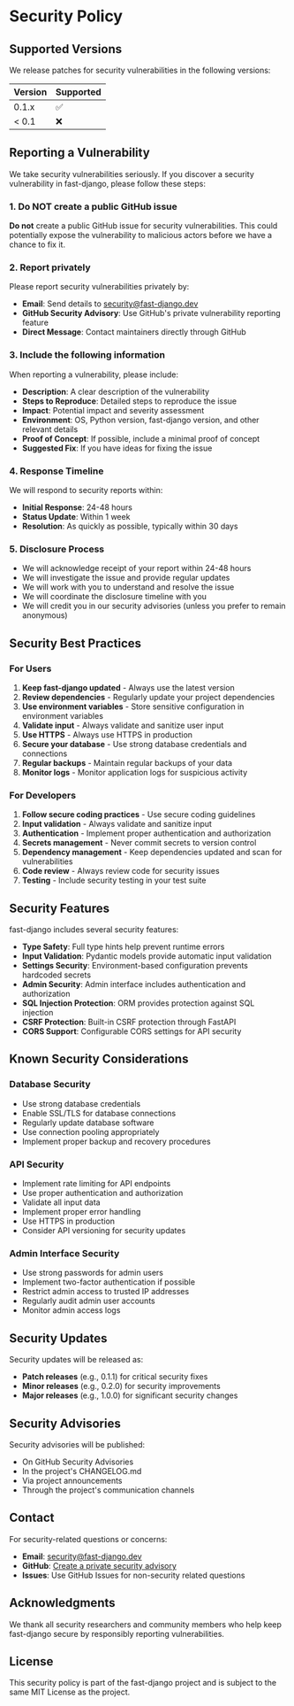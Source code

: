 # Security Policy

## Supported Versions

We release patches for security vulnerabilities in the following versions:

| Version | Supported          |
| ------- | ------------------ |
| 0.1.x   | :white_check_mark: |
| < 0.1   | :x:                |

## Reporting a Vulnerability

We take security vulnerabilities seriously. If you discover a security vulnerability in fast-django, please follow these steps:

### 1. Do NOT create a public GitHub issue

**Do not** create a public GitHub issue for security vulnerabilities. This could potentially expose the vulnerability to malicious actors before we have a chance to fix it.

### 2. Report privately

Please report security vulnerabilities privately by:

- **Email**: Send details to [security@fast-django.dev](mailto:security@fast-django.dev)
- **GitHub Security Advisory**: Use GitHub's private vulnerability reporting feature
- **Direct Message**: Contact maintainers directly through GitHub

### 3. Include the following information

When reporting a vulnerability, please include:

- **Description**: A clear description of the vulnerability
- **Steps to Reproduce**: Detailed steps to reproduce the issue
- **Impact**: Potential impact and severity assessment
- **Environment**: OS, Python version, fast-django version, and other relevant details
- **Proof of Concept**: If possible, include a minimal proof of concept
- **Suggested Fix**: If you have ideas for fixing the issue

### 4. Response Timeline

We will respond to security reports within:

- **Initial Response**: 24-48 hours
- **Status Update**: Within 1 week
- **Resolution**: As quickly as possible, typically within 30 days

### 5. Disclosure Process

- We will acknowledge receipt of your report within 24-48 hours
- We will investigate the issue and provide regular updates
- We will work with you to understand and resolve the issue
- We will coordinate the disclosure timeline with you
- We will credit you in our security advisories (unless you prefer to remain anonymous)

## Security Best Practices

### For Users

1. **Keep fast-django updated** - Always use the latest version
2. **Review dependencies** - Regularly update your project dependencies
3. **Use environment variables** - Store sensitive configuration in environment variables
4. **Validate input** - Always validate and sanitize user input
5. **Use HTTPS** - Always use HTTPS in production
6. **Secure your database** - Use strong database credentials and connections
7. **Regular backups** - Maintain regular backups of your data
8. **Monitor logs** - Monitor application logs for suspicious activity

### For Developers

1. **Follow secure coding practices** - Use secure coding guidelines
2. **Input validation** - Always validate and sanitize input
3. **Authentication** - Implement proper authentication and authorization
4. **Secrets management** - Never commit secrets to version control
5. **Dependency management** - Keep dependencies updated and scan for vulnerabilities
6. **Code review** - Always review code for security issues
7. **Testing** - Include security testing in your test suite

## Security Features

fast-django includes several security features:

- **Type Safety**: Full type hints help prevent runtime errors
- **Input Validation**: Pydantic models provide automatic input validation
- **Settings Security**: Environment-based configuration prevents hardcoded secrets
- **Admin Security**: Admin interface includes authentication and authorization
- **SQL Injection Protection**: ORM provides protection against SQL injection
- **CSRF Protection**: Built-in CSRF protection through FastAPI
- **CORS Support**: Configurable CORS settings for API security

## Known Security Considerations

### Database Security

- Use strong database credentials
- Enable SSL/TLS for database connections
- Regularly update database software
- Use connection pooling appropriately
- Implement proper backup and recovery procedures

### API Security

- Implement rate limiting for API endpoints
- Use proper authentication and authorization
- Validate all input data
- Implement proper error handling
- Use HTTPS in production
- Consider API versioning for security updates

### Admin Interface Security

- Use strong passwords for admin users
- Implement two-factor authentication if possible
- Restrict admin access to trusted IP addresses
- Regularly audit admin user accounts
- Monitor admin access logs

## Security Updates

Security updates will be released as:

- **Patch releases** (e.g., 0.1.1) for critical security fixes
- **Minor releases** (e.g., 0.2.0) for security improvements
- **Major releases** (e.g., 1.0.0) for significant security changes

## Security Advisories

Security advisories will be published:

- On GitHub Security Advisories
- In the project's CHANGELOG.md
- Via project announcements
- Through the project's communication channels

## Contact

For security-related questions or concerns:

- **Email**: [security@fast-django.dev](mailto:security@fast-django.dev)
- **GitHub**: [Create a private security advisory](https://github.com/AakarSharma/fast-django/security/advisories/new)
- **Issues**: Use GitHub Issues for non-security related questions

## Acknowledgments

We thank all security researchers and community members who help keep fast-django secure by responsibly reporting vulnerabilities.

## License

This security policy is part of the fast-django project and is subject to the same MIT License as the project.
